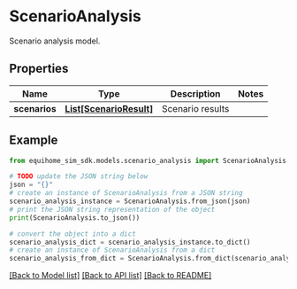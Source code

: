 # ScenarioAnalysis

Scenario analysis model.

## Properties

Name | Type | Description | Notes
------------ | ------------- | ------------- | -------------
**scenarios** | [**List[ScenarioResult]**](ScenarioResult.md) | Scenario results | 

## Example

```python
from equihome_sim_sdk.models.scenario_analysis import ScenarioAnalysis

# TODO update the JSON string below
json = "{}"
# create an instance of ScenarioAnalysis from a JSON string
scenario_analysis_instance = ScenarioAnalysis.from_json(json)
# print the JSON string representation of the object
print(ScenarioAnalysis.to_json())

# convert the object into a dict
scenario_analysis_dict = scenario_analysis_instance.to_dict()
# create an instance of ScenarioAnalysis from a dict
scenario_analysis_from_dict = ScenarioAnalysis.from_dict(scenario_analysis_dict)
```
[[Back to Model list]](../README.md#documentation-for-models) [[Back to API list]](../README.md#documentation-for-api-endpoints) [[Back to README]](../README.md)


